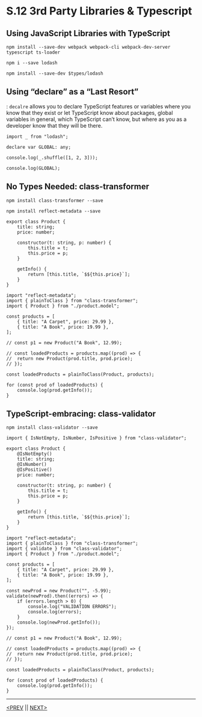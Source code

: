 # S.12 3rd Party Libraries & Typescript

## Using JavaScript Libraries with TypeScript

`npm install --save-dev webpack webpack-cli webpack-dev-server typescript ts-loader`

`npm i --save lodash`

`npm install --save-dev $types/lodash`

## Using “declare” as a “Last Resort”

: `decalre` allows you to declare TypeScript features or variables where you know that they exist or let TypeScript know about packages, global variables in general, which TypeScript can’t know, but where as you as a developer know that they will be there.

```tsx
import _ from "lodash";

declare var GLOBAL: any;

console.log(_.shuffle([1, 2, 3]));

console.log(GLOBAL);
```

## No Types Needed: class-transformer

`npm install class-transformer --save`

`npm install reflect-metadata --save`

```tsx
export class Product {
	title: string;
	price: number;

	constructor(t: string, p: number) {
		this.title = t;
		this.price = p;
	}

	getInfo() {
		return [this.title, `$${this.price}`];
	}
}
```

```tsx
import "reflect-metadata";
import { plainToClass } from "class-transformer";
import { Product } from "./product.model";

const products = [
	{ title: "A Carpet", price: 29.99 },
	{ title: "A Book", price: 19.99 },
];

// const p1 = new Product("A Book", 12.99);

// const loadedProducts = products.map((prod) => {
// 	return new Product(prod.title, prod.price);
// });

const loadedProducts = plainToClass(Product, products);

for (const prod of loadedProducts) {
	console.log(prod.getInfo());
}
```

## TypeScript-embracing: class-validator

`npm install class-validator --save`

```tsx
import { IsNotEmpty, IsNumber, IsPositive } from "class-validator";

export class Product {
	@IsNotEmpty()
	title: string;
	@IsNumber()
	@IsPositive()
	price: number;

	constructor(t: string, p: number) {
		this.title = t;
		this.price = p;
	}

	getInfo() {
		return [this.title, `$${this.price}`];
	}
}
```

```tsx
import "reflect-metadata";
import { plainToClass } from "class-transformer";
import { validate } from "class-validator";
import { Product } from "./product.model";

const products = [
	{ title: "A Carpet", price: 29.99 },
	{ title: "A Book", price: 19.99 },
];

const newProd = new Product("", -5.99);
validate(newProd).then((errors) => {
	if (errors.length > 0) {
		console.log("VALIDATION ERRORS");
		console.log(errors);
	}
	console.log(newProd.getInfo());
});

// const p1 = new Product("A Book", 12.99);

// const loadedProducts = products.map((prod) => {
// 	return new Product(prod.title, prod.price);
// });

const loadedProducts = plainToClass(Product, products);

for (const prod of loadedProducts) {
	console.log(prod.getInfo());
}
```

---

[<PREV](./230507.md) || [NEXT>](./230508.md)

